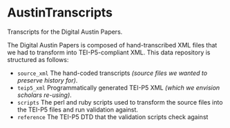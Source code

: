 AustinTranscripts
=================
Transcripts for the Digital Austin Papers.

The Digital Austin Papers is composed of hand-transcribed XML files that we had to transform into TEI-P5-compliant XML. This data repository is structured as follows:

 *   `source_xml` The hand-coded transcripts _(source files we wanted to preserve history for)_.
 *   `teip5_xml` Programmatically generated TEI-P5 XML _(which we envision scholars re-using)_.
 *   `scripts` The perl and ruby scripts used to transform the source files into the TEI-P5 files and run validation against.
 *   `reference` The TEI-P5 DTD that the validation scripts check against

